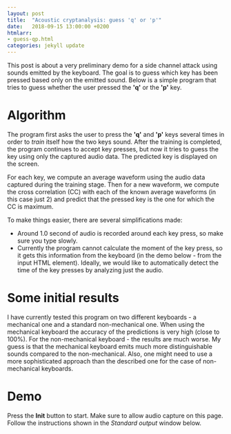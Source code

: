 ```yaml
---
layout: post
title:  "Acoustic cryptanalysis: guess 'q' or 'p'"
date:   2018-09-15 13:00:00 +0200
htmlarr:
- guess-qp.html
categories: jekyll update
---
```


This post is about a very preliminary demo for a side channel attack using sounds emitted by the keyboard.  The goal is
to guess which key has been pressed based only on the emitted sound. Below is a simple program that tries to guess
whether the user pressed the **'q'** or the **'p'** key.

<h1>Algorithm</h1>

The program first asks the user to press the **'q'** and **'p'** keys several times in order to *train* itself how the
two keys sound. After the training is completed, the program continues to accept key presses, but now it tries to guess
the key using only the captured audio data. The predicted key is displayed on the screen.

For each key, we compute an average waveform using the audio data captured during the training stage. Then for a new
waveform, we compute the cross correlation (CC) with each of the known average waveforms (in this case just 2) and
predict that the pressed key is the one for which the CC is maximum.

To make things easier, there are several simplifications made:

<ul>
<li>
Around 1.0 second of audio is recorded around each key press, so make sure you type slowly.
</li>
<li>
Currently the program cannot calculate the moment of the key press, so it gets
this information from the keyboard (in the demo below - from the input HTML element). Ideally, we would like to
automatically detect the time of the key presses by analyzing just the audio.
</li>
</ul>

<h1>Some initial results</h1>

I have currently tested this program on two different keyboards - a mechanical one and a standard non-mechanical one.
When using the mechanical keyboard the accuracy of the predictions is very high (close to 100%). For the non-mechanical
keyboard - the results are much worse. My guess is that the mechanical keyboard emits much more distinguishable sounds
compared to the non-mechanical. Also, one might need to use a more sophisticated approach than the described one for the
case of non-mechanical keyboards.

<h1>Demo</h1>

Press the **Init** button to start. Make sure to allow audio capture on this page. Follow the instructions shown in the
*Standard output* window below.
